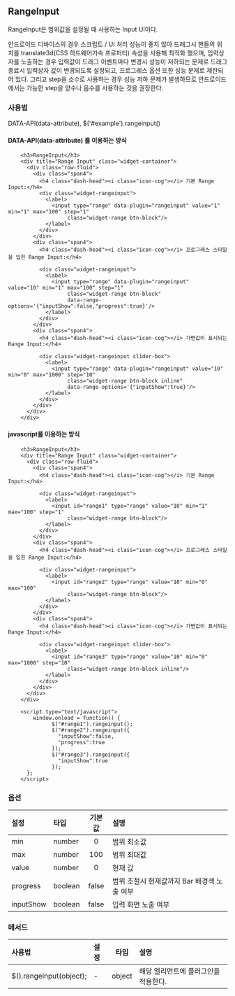 <!--
layout: 'post'
section: 'Cornerstone Framework'
title: 'RangeInput'
outline: 'RangeInput은 범위값을 설정될 때 사용하는 Input UI이다. '
date: '2012-11-16'
tagstr: 'widget'
order: '[4, 3, 10]'
thumbnail: '4.3.10.range_input.png'
-->

## RangeInput
 RangeInput은 범위값을 설정될 때 사용하는 Input UI이다.

 안드로이드 디바이스의 경우 스크립트 / UI 처리 성능이 좋지 않아 드래그시 핸들의 위치를 translate3d(CSS 하드웨어가속 프로퍼티) 속성을 사용해 최적화 했으며,
 입력상자를 노출하는 경우 입력값이 드래그 이벤트마다 변경시 성능이 저하되는 문제로 드래그 종료시 입력상자 값이 변경되도록 설정되고, 프로그레스 옵션 또한 성능 문제로
 제한되어 있다. 그리고 step을 소수로 사용하는 경우 성능 저하 문제가 발생하므로 안드로이드에서는 가능한 step을 양수나 음수를 사용하는 것을 권장한다.

### 사용법

DATA-API(data-attribute), $('#example').rangeinput()

#### DATA-API(data-attribute) 를 이용하는 방식

``` cm
    <h3>RangeInput</h3>
    <div title="Range Input" class="widget-container">
      <div class="row-fluid">
        <div class="span4">
          <h4 class="dash-head"><i class="icon-cog"></i> 기본 Range Input:</h4>
          <div class="widget-rangeinput">
            <label>
              <input type="range" data-plugin="rangeinput" value="1" min="1" max="100" step="1"
                   class="widget-range btn-block"/>
            </label>
          </div>
        </div>
        <div class="span4">
          <h4 class="dash-head"><i class="icon-cog"></i> 프로그레스 스타일을 입힌 Range Input:</h4>

          <div class="widget-rangeinput">
            <label>
              <input type="range" data-plugin="rangeinput"   value="10" min="1" max="100" step="1"
                   class="widget-range btn-block"
                   data-range-options='{"inputShow":false,"progress":true}'/>
            </label>
          </div>
        </div>
        <div class="span4">
          <h4 class="dash-head"><i class="icon-cog"></i> 가변값이 표시되는 Range Input:</h4>

          <div class="widget-rangeinput slider-box">
            <label>
              <input type="range" data-plugin="rangeinput" value="10" min="0" max="1000" step="10"
                   class="widget-range btn-block inline"
                   data-range-options='{"inputShow":true}'/>
            </label>
          </div>
        </div>
      </div>
    </div>
```

#### javascript를 이용하는 방식

``` cm
    <h3>RangeInput</h3>
    <div title="Range Input" class="widget-container">
      <div class="row-fluid">
        <div class="span4">
          <h4 class="dash-head"><i class="icon-cog"></i> 기본 Range Input:</h4>

          <div class="widget-rangeinput">
            <label>
              <input id="range1" type="range" value="10" min="1" max="100" step="1"
                   class="widget-range btn-block"/>
            </label>
          </div>
        </div>
        <div class="span4">
          <h4 class="dash-head"><i class="icon-cog"></i> 프로그레스 스타일을 입힌 Range Input:</h4>

          <div class="widget-rangeinput">
            <label>
              <input id="range2" type="range" value="10" min="0" max="100"
                   class="widget-range btn-block"/>
            </label>
          </div>
        </div>
        <div class="span4">
          <h4 class="dash-head"><i class="icon-cog"></i> 가변값이 표시되는 Range Input:</h4>

          <div class="widget-rangeinput slider-box">
            <label>
              <input id="range3" type="range" value="10" min="0" max="1000" step="10"
                   class="widget-range btn-block inline"/>
            </label>
          </div>
        </div>
      </div>
    </div>

    <script type="text/javascript">
        window.onload = function() {
              $("#range1").rangeinput();
              $("#range2").rangeinput({
                "inputShow":false,
                "progress":true
              });
              $("#range3").rangeinput({
                "inputShow":true
              });
      };
    </script>
```

### 옵션

설정 | 타입 | 기본값 | 설명
:---- | :---- | :----: | :----
min | number | 0 | 범위 최소값
max | number | 100 | 범위 최대값
value | number | 0 | 현재 값
progress | boolean | false | 범위 조절시 현재값까지 Bar 배경색 노출 여부
inputShow | boolean | false | 입력 화면 노출 여부
        

### 메서드

사용법 | 설정 | 타입 | 설명
:-- | :-- | :-: | :--
$().rangeinput(object); | - | object | 해당 엘리먼트에 플러그인을 적용한다.